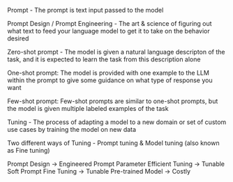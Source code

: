 Prompt - The prompt is text input passed to the model 

Prompt Design / Prompt Engineering - The art & science of figuring out what text to feed your language model to get it to take on the behavior desired 

Zero-shot prompt - The model is given a natural language descripton of the task, and it is expected to learn the task from this description alone

One-shot prompt: The model is provided with one example to the LLM within the prompt to give some guidance on what type of response you want 

Few-shot prompt: Few-shot prompts are similar to one-shot prompts, but the model is given multiple labeled examples of the task

Tuning - The process of adapting a model to a new domain or set of custom use cases by training the model on new data 

Two different ways of Tuning - Prompt tuning  & Model tuning (also known as Fine tuning) 

Prompt Design -> Engineered Prompt 
Parameter Efficient Tuning -> Tunable Soft Prompt 
Fine Tuning -> Tunable Pre-trained Model -> Costly 

